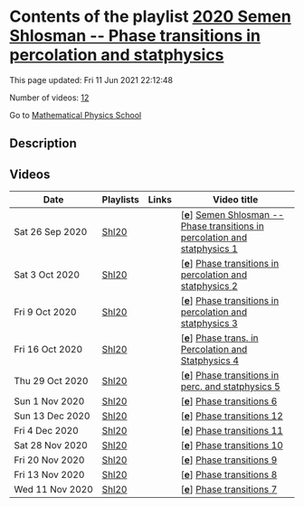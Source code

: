 # Contents of the playlist [2020 Semen Shlosman -- Phase transitions in percolation and statphysics](https://www.youtube.com/playlist?list=PLLGkFbxve672jbDwYkB6W8MczUfSF9FdJ)

This page updated: Fri 11 Jun 2021 22:12:48

Number of videos: [12](#videos)

Go to [Mathematical Physics School](../README.md)

## Description



## Videos

|Date|Playlists|Links|Video title|
|---|---|---|---|
| Sat&nbsp;26&nbsp;Sep&nbsp;2020 | [Shl20](../playlists/Shl20 "2020 Semen Shlosman -- Phase transitions in percolation and statphysics") |  | [[**e**](https://studio.youtube.com/video/VI_C4QD06rI/edit "Edit")] [Semen Shlosman -- Phase transitions in percolation and statphysics 1](https://www.youtube.com/watch?v=VI_C4QD06rI&list=PLLGkFbxve672jbDwYkB6W8MczUfSF9FdJ "The first lecture on percolation. Definitions. No percolation for small p. Onset of percolation for p close to 1.") |
| Sat&nbsp;3&nbsp;Oct&nbsp;2020 | [Shl20](../playlists/Shl20 "2020 Semen Shlosman -- Phase transitions in percolation and statphysics") |  | [[**e**](https://studio.youtube.com/video/kNyzZ4bb4mc/edit "Edit")] [Phase transitions in percolation and statphysics 2](https://www.youtube.com/watch?v=kNyzZ4bb4mc&list=PLLGkFbxve672jbDwYkB6W8MczUfSF9FdJ "Coupling = склейка разных вероятностных распределений.&#013;Возрастающие события.") |
| Fri&nbsp;9&nbsp;Oct&nbsp;2020 | [Shl20](../playlists/Shl20 "2020 Semen Shlosman -- Phase transitions in percolation and statphysics") |  | [[**e**](https://studio.youtube.com/video/TiQhoRqvICY/edit "Edit")] [Phase transitions in percolation and statphysics 3](https://www.youtube.com/watch?v=TiQhoRqvICY&list=PLLGkFbxve672jbDwYkB6W8MczUfSF9FdJ "Доказательство того, что вероятность возникновения бесконечного кластера равна нулю или единице. Просачивание на деревьях и на плоскости Лобачевского: бесконечно много бесконечных кластеров.&#013;&#013;Бонус: расстояние Канторовича.") |
| Fri&nbsp;16&nbsp;Oct&nbsp;2020 | [Shl20](../playlists/Shl20 "2020 Semen Shlosman -- Phase transitions in percolation and statphysics") |  | [[**e**](https://studio.youtube.com/video/0EWjcyjup4M/edit "Edit")] [Phase trans. in Percolation and Statphysics 4](https://www.youtube.com/watch?v=0EWjcyjup4M&list=PLLGkFbxve672jbDwYkB6W8MczUfSF9FdJ "Конструктивное  описание области отсутствия перколяции. Тождество Маргулиса-Руссо и pivotal edges") |
| Thu&nbsp;29&nbsp;Oct&nbsp;2020 | [Shl20](../playlists/Shl20 "2020 Semen Shlosman -- Phase transitions in percolation and statphysics") |  | [[**e**](https://studio.youtube.com/video/sgP-IXHPZ_I/edit "Edit")] [Phase transitions in perc. and statphysics 5](https://www.youtube.com/watch?v=sgP-IXHPZ_I&list=PLLGkFbxve672jbDwYkB6W8MczUfSF9FdJ "Конструктивность просачивания, окончание.") |
| Sun&nbsp;1&nbsp;Nov&nbsp;2020 | [Shl20](../playlists/Shl20 "2020 Semen Shlosman -- Phase transitions in percolation and statphysics") |  | [[**e**](https://studio.youtube.com/video/LWpNU1UFS0I/edit "Edit")] [Phase transitions 6](https://www.youtube.com/watch?v=LWpNU1UFS0I&list=PLLGkFbxve672jbDwYkB6W8MczUfSF9FdJ "Теорема Кестена: p&#95;cr (размерность 2D) = 1/2") |
| Sun&nbsp;13&nbsp;Dec&nbsp;2020 | [Shl20](../playlists/Shl20 "2020 Semen Shlosman -- Phase transitions in percolation and statphysics") |  | [[**e**](https://studio.youtube.com/video/mW96lKrFsRc/edit "Edit")] [Phase transitions 12](https://www.youtube.com/watch?v=mW96lKrFsRc&list=PLLGkFbxve672jbDwYkB6W8MczUfSF9FdJ "Uniqueness, via coupling") |
| Fri&nbsp;4&nbsp;Dec&nbsp;2020 | [Shl20](../playlists/Shl20 "2020 Semen Shlosman -- Phase transitions in percolation and statphysics") |  | [[**e**](https://studio.youtube.com/video/Y3JEk8e2Uk0/edit "Edit")] [Phase transitions 11](https://www.youtube.com/watch?v=Y3JEk8e2Uk0&list=PLLGkFbxve672jbDwYkB6W8MczUfSF9FdJ "No phase transitions at high temperature") |
| Sat&nbsp;28&nbsp;Nov&nbsp;2020 | [Shl20](../playlists/Shl20 "2020 Semen Shlosman -- Phase transitions in percolation and statphysics") |  | [[**e**](https://studio.youtube.com/video/l7G60d1OtxU/edit "Edit")] [Phase transitions 10](https://www.youtube.com/watch?v=l7G60d1OtxU&list=PLLGkFbxve672jbDwYkB6W8MczUfSF9FdJ "Оценка Пайерлса") |
| Fri&nbsp;20&nbsp;Nov&nbsp;2020 | [Shl20](../playlists/Shl20 "2020 Semen Shlosman -- Phase transitions in percolation and statphysics") |  | [[**e**](https://studio.youtube.com/video/fOb-7TFWyWc/edit "Edit")] [Phase transitions 9](https://www.youtube.com/watch?v=fOb-7TFWyWc&list=PLLGkFbxve672jbDwYkB6W8MczUfSF9FdJ "Gibbs states 2") |
| Fri&nbsp;13&nbsp;Nov&nbsp;2020 | [Shl20](../playlists/Shl20 "2020 Semen Shlosman -- Phase transitions in percolation and statphysics") |  | [[**e**](https://studio.youtube.com/video/GSHqWFzIFy0/edit "Edit")] [Phase transitions 8](https://www.youtube.com/watch?v=GSHqWFzIFy0&list=PLLGkFbxve672jbDwYkB6W8MczUfSF9FdJ "Распределение Гиббса") |
| Wed&nbsp;11&nbsp;Nov&nbsp;2020 | [Shl20](../playlists/Shl20 "2020 Semen Shlosman -- Phase transitions in percolation and statphysics") |  | [[**e**](https://studio.youtube.com/video/qG6ob0RLt0c/edit "Edit")] [Phase transitions 7](https://www.youtube.com/watch?v=qG6ob0RLt0c&list=PLLGkFbxve672jbDwYkB6W8MczUfSF9FdJ "Теория Руссо-Симора-Уелша (RSW). &#013;Степенное убывание корреляций в критической точке.") |
